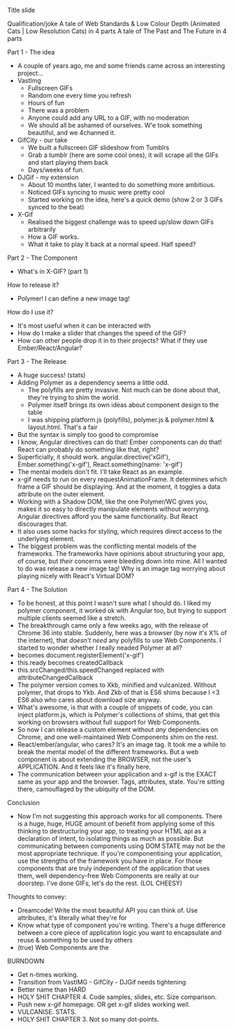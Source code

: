 Title slide

Qualification/joke
A tale of Web Standards & Low Colour Depth (Animated Cats | Low Resolution Cats) in 4 parts
A tale of The Past and The Future in 4 parts

Part 1 - The idea

- A couple of years ago, me and some friends came across an interesting project...
- VastImg
  - Fullscreen GIFs
  - Random one every time you refresh
  - Hours of fun
  - There was a problem
  - Anyone could add any URL to a GIF, with no moderation
  - We should all be ashamed of ourselves. W'e took something beautiful, and we 4channed it.
- GifCity - our take
  - We built a fullscreen GIF slideshow from Tumblrs
  - Grab a tumblr (here are some cool ones), it will scrape all the GIFs and start playing them back
  - Days/weeks of fun.
- DJGif - my extension
  - About 10 months later, I wanted to do something more ambitious.
  - Noticed GIFs syncing to music were pretty cool
  - Started working on the idea, here's a quick demo (show 2 or 3 GIFs synced to the beat)
- X-Gif
  - Realised the biggest challenge was to speed up/slow down GIFs arbitrarily
  - How a GIF works.
  - What it take to play it back at a normal speed. Half speed?

Part 2 - The Component

- What's in X-GIF? (part 1)

How to release it?
- Polymer! I can define a new image tag!

How do I use it?
- It's most useful when it can be interacted with
- How do I make a slider that changes the speed of the GIF?
- How can other people drop it in to their projects? What if they use Ember/React/Angular?

Part 3 - The Release

- A huge success! (stats)
- Adding Polymer as a dependency seems a little odd.
  - The polyfills are pretty invasive. Not much can be done about that, they're trying to shim the world.
  - Polymer itself brings its own ideas about component design to the table
  - I was shipping platform.js (polyfills), polymer.js & polymer.html & layout.html. That's a fair
- But the <x-gif> syntax is simply too good to compromise
- I know, Angular directives can do that! Ember components can do that! React can probably do something like that, right?
- Superficially, it should work. angular.directive('xGif'), Ember.something('x-gif'), React.something(name: 'x-gif')
- The mental models don't fit. I'll take React as an example.
- x-gif needs to run on every requestAnimationFrame. It determines which frame a GIF should be displaying. And at the moment, it toggles a data attribute on the outer element.
- Working with a Shadow DOM, like the one Polymer/WC gives you, makes it so easy to directly manipulate elements without worrying. Angular directives afford you the same functionality. But React discourages that.
- It also uses some hacks for styling, which requires direct access to the underlying element.
- The biggest problem was the conflicting mental models of the frameworks. The frameworks have opinions about structuring your app, of course, but *their* concerns were bleeding down into mine. All I wanted to do was release a new image tag! Why is an image tag worrying about playing nicely with React's Virtual DOM?

Part 4 - The Solution

- To be honest, at this point I wasn't sure what I should do. I liked my polymer component, it worked ok with Angular too, but trying to support multiple clients seemed like a stretch.
- The breakthrough came only a few weeks ago, with the release of Chrome 36 into stable. Suddenly, here was a browser (by now it's X% of the internet), that *doesn't need* any polyfills to use Web Components. I started to wonder whether I really neaded Polymer at all?
- <polymer-element name="x-gif"> becomes document.registerElement('x-gif')
- this.ready becomes createdCallback
- this.srcChanged/this.speedChanged replaced with attributeChangedCallback
- The polymer version comes to Xkb, minified and vulcanized. Without polymer, that drops to Ykb. And Zkb of that is ES6 shims because I <3 ES6 also who cares about download size anyway.
- What's awesome, is that with a couple of snippets of code, you can inject platform.js, which is Polymer's collections of shims, that get this working on browsers without full support for Web Components.
- So now I can release a custom element without _any_ dependencies on Chrome, and one well-maintained Web Components shim on the rest.
- React/ember/angular, who cares? It's an image tag. It took me a while to break the mental model of the different frameworks. But a web component is about extending the BROWSER, not the user's APPLICATION. And it feels like it's finally here.
- The communication between your application and x-gif is the EXACT same as your app and the browser. Tags, attributes, state. You're sitting there, camouflaged by the ubiquity of the DOM.

Conclusion

- Now I'm not suggesting this approach works for all components. There is a huge, huge, HUGE amount of benefit from applying some of this thinking to destructuring your app, to treating your HTML api as a declaration of intent, to isolating things as much as possible. But communicating between components using DOM STATE may not be the most appropriate technique. If you're componentising your application, use the strengths of the framework you have in place. For those components that are truly independent of the application that uses them, well dependency-free Web Components are really at our doorstep. I've done GIFs, let's do the rest. (LOL CHEESY)

Thoughts to convey:

- Dreamcode! Write the most beautiful API you can think of. Use attributes, it's literally what they're for
- Know what type of component you're writing. There's a huge difference between a core piece of application logic you want to encapsulate and reuse & something to be used by others
- (true) Web Components are the


BURNDOWN

- Get n-times working.
- Transition from VastIMG - GifCity - DJGif needs tightening
- Better name than HARD
- HOLY SHIT CHAPTER 4. Code samples, slides, etc. Size comparison.
- Push new x-gif homepage. OR get x-gif slides working well.
- VULCANISE. STATS.
- HOLY SHIT CHAPTER 3. Not so many dot-points.













